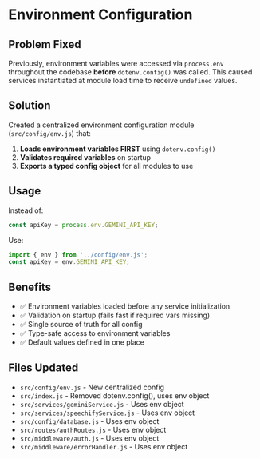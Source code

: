 # Environment Configuration

## Problem Fixed

Previously, environment variables were accessed via `process.env` throughout the codebase **before** `dotenv.config()` was called. This caused services instantiated at module load time to receive `undefined` values.

## Solution

Created a centralized environment configuration module (`src/config/env.js`) that:

1. **Loads environment variables FIRST** using `dotenv.config()`
2. **Validates required variables** on startup
3. **Exports a typed config object** for all modules to use

## Usage

Instead of:
```javascript
const apiKey = process.env.GEMINI_API_KEY;
```

Use:
```javascript
import { env } from '../config/env.js';
const apiKey = env.GEMINI_API_KEY;
```

## Benefits

- ✅ Environment variables loaded before any service initialization
- ✅ Validation on startup (fails fast if required vars missing)
- ✅ Single source of truth for all config
- ✅ Type-safe access to environment variables
- ✅ Default values defined in one place

## Files Updated

- `src/config/env.js` - New centralized config
- `src/index.js` - Removed dotenv.config(), uses env object
- `src/services/geminiService.js` - Uses env object
- `src/services/speechifyService.js` - Uses env object
- `src/config/database.js` - Uses env object
- `src/routes/authRoutes.js` - Uses env object
- `src/middleware/auth.js` - Uses env object
- `src/middleware/errorHandler.js` - Uses env object

